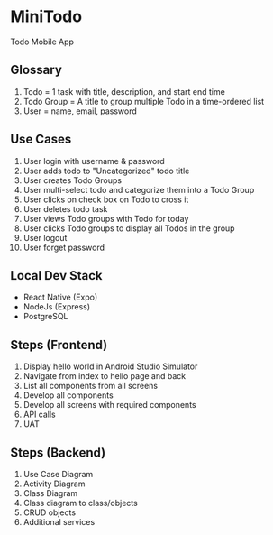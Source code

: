 # MiniTodo
Todo Mobile App 

## Glossary
1. Todo = 1 task with title, description, and start end time
2. Todo Group = A title to group multiple Todo in a time-ordered list
3. User = name, email, password

## Use Cases
1. User login with username & password
2. User adds todo to "Uncategorized" todo title
3. User creates Todo Groups
4. User multi-select todo and categorize them into a Todo Group
5. User clicks on check box on Todo to cross it
6. User deletes todo task
7. User views Todo groups with Todo for today
8. User clicks Todo groups to display all Todos in the group
9. User logout
10. User forget password

## Local Dev Stack
* React Native (Expo)
* NodeJs (Express)
* PostgreSQL

## Steps (Frontend)
1. Display hello world in Android Studio Simulator
2. Navigate from index to hello page and back
3. List all components from all screens
4. Develop all components
5. Develop all screens with required components
6. API calls
7. UAT

## Steps (Backend)
1. Use Case Diagram
2. Activity Diagram
3. Class Diagram
4. Class diagram to class/objects
5. CRUD objects
6. Additional services
